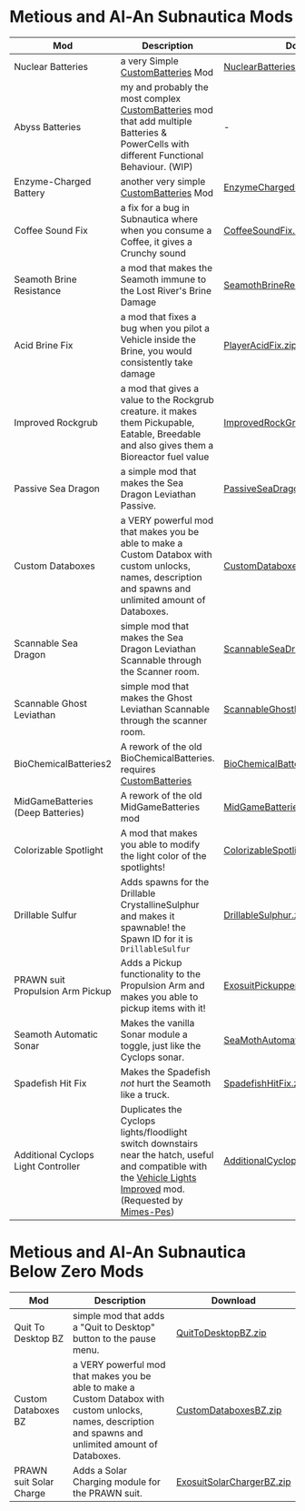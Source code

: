 # Metious and Al-An Subnautica Mods

| Mod |Description  | Download
|--|--|--|
|  Nuclear Batteries| a very Simple [CustomBatteries](https://www.nexusmods.com/subnautica/mods/382) Mod| [NuclearBatteries.zip](https://github.com/Metious/MetiousSubnauticaMods/files/6933011/NuclearBatteries.zip)
| Abyss Batteries| my and probably the most complex [CustomBatteries](https://www.nexusmods.com/subnautica/mods/382) mod that add multiple Batteries & PowerCells with different Functional Behaviour. (WIP)| -
|  Enzyme-Charged Battery| another very simple [CustomBatteries](https://www.nexusmods.com/subnautica/mods/382) Mod| [EnzymeChargedBatteries.zip](https://github.com/Metious/MetiousSubnauticaMods/files/6932939/EnzymeChargedBatteries.zip)
| Coffee Sound Fix| a fix for a bug in Subnautica where when you consume a Coffee, it gives a Crunchy sound| [CoffeeSoundFix.zip](https://github.com/Metious/MetiousSubnauticaMods/files/6932845/CoffeeSoundFix.zip)
| Seamoth Brine Resistance| a mod that makes the Seamoth immune to the Lost River's Brine Damage| [SeamothBrineResist.zip](https://github.com/Metious/MetiousSubnauticaMods/files/6933174/SeamothBrineResist.zip)
| Acid Brine Fix| a mod that fixes a bug when you pilot a Vehicle inside the Brine, you would consistently take damage| [PlayerAcidFix.zip](https://github.com/Metious/MetiousSubnauticaMods/files/6933062/PlayerAcidFix.zip)
| Improved Rockgrub| a mod that gives a value to the Rockgrub creature. it makes them Pickupable, Eatable, Breedable and also gives them a Bioreactor fuel value| [ImprovedRockGrub.zip](https://github.com/Metious/MetiousSubnauticaMods/files/7097033/ImprovedRockGrub.zip)
| Passive Sea Dragon| a simple mod that makes the Sea Dragon Leviathan Passive.| [PassiveSeaDragon.zip](https://github.com/Metious/MetiousSubnauticaMods/files/6933016/PassiveSeaDragon.zip)
| Custom Databoxes| a VERY powerful mod that makes you be able to make a Custom Databox with custom unlocks, names, description and spawns and unlimited amount of Databoxes.| [CustomDataboxes.zip](https://github.com/Metious/MetiousSubnauticaMods/files/6932047/CustomDataboxes.zip)
| Scannable Sea Dragon| simple mod that makes the Sea Dragon Leviathan Scannable through the Scanner room.| [ScannableSeaDragon.zip](https://github.com/Metious/MetiousSubnauticaMods/files/7097437/ScannableSeaDragon.zip)
| Scannable Ghost Leviathan| simple mod that makes the Ghost Leviathan Scannable through the scanner room.| [ScannableGhostLeviathan.zip](https://github.com/Metious/MetiousSubnauticaMods/files/7097440/ScannableGhostLeviathan.zip)
| BioChemicalBatteries2| A rework of the old BioChemicalBatteries. requires [CustomBatteries](https://www.nexusmods.com/subnautica/mods/382)| [BioChemicalBatteries2.zip](https://github.com/Metious/MetiousSubnauticaMods/files/6932805/BioChemicalBatteries2.zip)
| MidGameBatteries (Deep Batteries)| A rework of the old MidGameBatteries mod| [MidGameBatteries.zip](https://github.com/Metious/MetiousSubnauticaMods/files/6986409/MidGameBatteries.zip)
| Colorizable Spotlight| A mod that makes you able to modify the light color of the spotlights!| [ColorizableSpotlight.zip](https://github.com/Metious/MetiousSubnauticaMods/files/7827490/ColorizableSpotlight.zip)
| Drillable Sulfur| Adds spawns for the Drillable CrystallineSulphur and makes it spawnable! the Spawn ID for it is `DrillableSulfur`| [DrillableSulphur.zip](https://github.com/Metious/MetiousSubnauticaMods/files/6932922/DrillableSulphur.zip)
| PRAWN suit Propulsion Arm Pickup| Adds a Pickup functionality to the Propulsion Arm and makes you able to pickup items with it!| [ExosuitPickupperPropulsionCannon.zip](https://github.com/Metious/MetiousSubnauticaMods/files/6932949/ExosuitPickupperPropulsionCannon.zip)
| Seamoth Automatic Sonar| Makes the vanilla Sonar module a toggle, just like the Cyclops sonar.| [SeaMothAutomaticSonar.zip](https://github.com/Metious/MetiousSubnauticaMods/files/6933149/SeaMothAutomaticSonar.zip)
| Spadefish Hit Fix| Makes the Spadefish _not_ hurt the Seamoth like a truck.| [SpadefishHitFix.zip](https://github.com/Metious/MetiousSubnauticaMods/files/6933197/SpadefishHitFix.zip)
| Additional Cyclops Light Controller| Duplicates the Cyclops lights/floodlight switch downstairs near the hatch, useful and compatible with the [Vehicle Lights Improved](https://www.nexusmods.com/subnautica/mods/471) mod. (Requested by [Mimes-Pes](https://github.com/Mimes-Pes))| [AdditionalCyclopsLightController.zip](https://github.com/Metious/MetiousSubnauticaMods/files/7816726/AdditionalCyclopsLightController.zip)


# Metious and Al-An Subnautica Below Zero Mods
| Mod |Description | Download
|--|--|--|
| Quit To Desktop BZ| simple mod that adds a "Quit to Desktop" button to the pause menu.| [QuitToDesktopBZ.zip](https://github.com/Metious/MetiousSubnauticaMods/files/6961717/QuitToDesktopBZ.zip)
| Custom Databoxes BZ| a VERY powerful mod that makes you be able to make a Custom Databox with custom unlocks, names, description and spawns and unlimited amount of Databoxes.| [CustomDataboxesBZ.zip](https://github.com/Metious/MetiousSubnauticaMods/files/6932037/CustomDataboxesBZ.zip)
| PRAWN suit Solar Charge| Adds a Solar Charging module for the PRAWN suit.| [ExosuitSolarChargerBZ.zip](https://github.com/Metious/MetiousSubnauticaMods/files/7797794/ExosuitSolarChargerBZ.zip)

